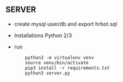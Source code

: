 

## SERVER

- create mysql user/db and export hrbot.sql

- Installations
                Python 2/3
- run

          python3 -m virtualenv venv
          source venv/bin/activate
          pip3 install -r requirements.txt
          python3 server.py
